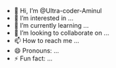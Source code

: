 - 👋 Hi, I’m @Ultra-coder-Aminul
- 👀 I’m interested in ...
- 🌱 I’m currently learning ...
- 💞️ I’m looking to collaborate on ...
- 📫 How to reach me ...
- 😄 Pronouns: ...
- ⚡ Fun fact: ...

<!---
Ultra-coder-Aminul/Ultra-coder-Aminul is a ✨ special ✨ repository because its `README.md` (this file) appears on your GitHub profile.
You can click the Preview link to take a look at your changes.
--->

